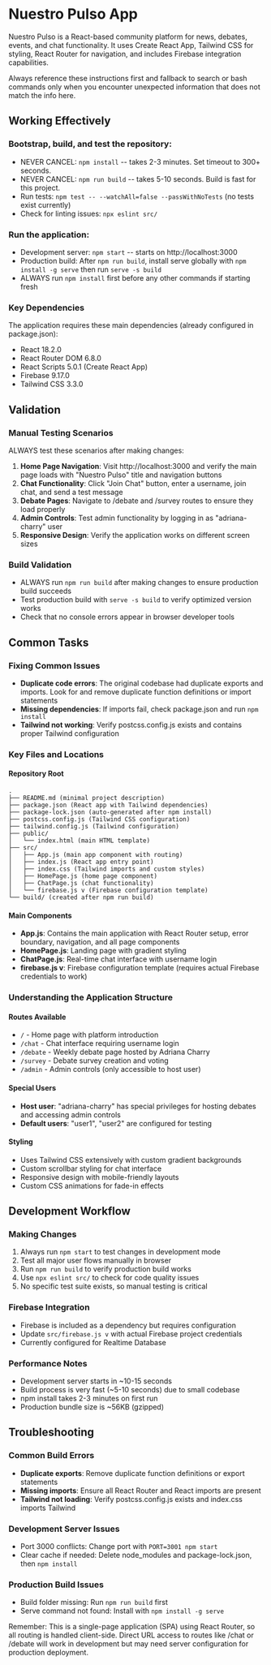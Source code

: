 # Nuestro Pulso App

Nuestro Pulso is a React-based community platform for news, debates, events, and chat functionality. It uses Create React App, Tailwind CSS for styling, React Router for navigation, and includes Firebase integration capabilities.

Always reference these instructions first and fallback to search or bash commands only when you encounter unexpected information that does not match the info here.

## Working Effectively

### Bootstrap, build, and test the repository:
- NEVER CANCEL: `npm install` -- takes 2-3 minutes. Set timeout to 300+ seconds.
- NEVER CANCEL: `npm run build` -- takes 5-10 seconds. Build is fast for this project.
- Run tests: `npm test -- --watchAll=false --passWithNoTests` (no tests exist currently)
- Check for linting issues: `npx eslint src/`

### Run the application:
- Development server: `npm start` -- starts on http://localhost:3000
- Production build: After `npm run build`, install serve globally with `npm install -g serve` then run `serve -s build`
- ALWAYS run `npm install` first before any other commands if starting fresh

### Key Dependencies
The application requires these main dependencies (already configured in package.json):
- React 18.2.0
- React Router DOM 6.8.0  
- React Scripts 5.0.1 (Create React App)
- Firebase 9.17.0
- Tailwind CSS 3.3.0

## Validation

### Manual Testing Scenarios
ALWAYS test these scenarios after making changes:
1. **Home Page Navigation**: Visit http://localhost:3000 and verify the main page loads with "Nuestro Pulso" title and navigation buttons
2. **Chat Functionality**: Click "Join Chat" button, enter a username, join chat, and send a test message
3. **Debate Pages**: Navigate to /debate and /survey routes to ensure they load properly
4. **Admin Controls**: Test admin functionality by logging in as "adriana-charry" user
5. **Responsive Design**: Verify the application works on different screen sizes

### Build Validation
- ALWAYS run `npm run build` after making changes to ensure production build succeeds
- Test production build with `serve -s build` to verify optimized version works
- Check that no console errors appear in browser developer tools

## Common Tasks

### Fixing Common Issues
- **Duplicate code errors**: The original codebase had duplicate exports and imports. Look for and remove duplicate function definitions or import statements
- **Missing dependencies**: If imports fail, check package.json and run `npm install`
- **Tailwind not working**: Verify postcss.config.js exists and contains proper Tailwind configuration

### Key Files and Locations

#### Repository Root
```
.
├── README.md (minimal project description)
├── package.json (React app with Tailwind dependencies)
├── package-lock.json (auto-generated after npm install)
├── postcss.config.js (Tailwind CSS configuration)
├── tailwind.config.js (Tailwind configuration)
├── public/
│   └── index.html (main HTML template)
├── src/
│   ├── App.js (main app component with routing)
│   ├── index.js (React app entry point)
│   ├── index.css (Tailwind imports and custom styles)
│   ├── HomePage.js (home page component)
│   ├── ChatPage.js (chat functionality)
│   └── firebase.js v (Firebase configuration template)
└── build/ (created after npm run build)
```

#### Main Components
- **App.js**: Contains the main application with React Router setup, error boundary, navigation, and all page components
- **HomePage.js**: Landing page with gradient styling
- **ChatPage.js**: Real-time chat interface with username login
- **firebase.js v**: Firebase configuration template (requires actual Firebase credentials to work)

### Understanding the Application Structure

#### Routes Available
- `/` - Home page with platform introduction
- `/chat` - Chat interface requiring username login
- `/debate` - Weekly debate page hosted by Adriana Charry
- `/survey` - Debate survey creation and voting
- `/admin` - Admin controls (only accessible to host user)

#### Special Users
- **Host user**: "adriana-charry" has special privileges for hosting debates and accessing admin controls
- **Default users**: "user1", "user2" are configured for testing

#### Styling
- Uses Tailwind CSS extensively with custom gradient backgrounds
- Custom scrollbar styling for chat interface  
- Responsive design with mobile-friendly layouts
- Custom CSS animations for fade-in effects

## Development Workflow

### Making Changes
1. Always run `npm start` to test changes in development mode
2. Test all major user flows manually in browser
3. Run `npm run build` to verify production build works
4. Use `npx eslint src/` to check for code quality issues
5. No specific test suite exists, so manual testing is critical

### Firebase Integration
- Firebase is included as a dependency but requires configuration
- Update `src/firebase.js v` with actual Firebase project credentials
- Currently configured for Realtime Database

### Performance Notes
- Development server starts in ~10-15 seconds
- Build process is very fast (~5-10 seconds) due to small codebase
- npm install takes 2-3 minutes on first run
- Production bundle size is ~56KB (gzipped)

## Troubleshooting

### Common Build Errors
- **Duplicate exports**: Remove duplicate function definitions or export statements
- **Missing imports**: Ensure all React Router and React imports are present
- **Tailwind not loading**: Verify postcss.config.js exists and index.css imports Tailwind

### Development Server Issues
- Port 3000 conflicts: Change port with `PORT=3001 npm start`
- Clear cache if needed: Delete node_modules and package-lock.json, then `npm install`

### Production Build Issues
- Build folder missing: Run `npm run build` first
- Serve command not found: Install with `npm install -g serve`

Remember: This is a single-page application (SPA) using React Router, so all routing is handled client-side. Direct URL access to routes like /chat or /debate will work in development but may need server configuration for production deployment.